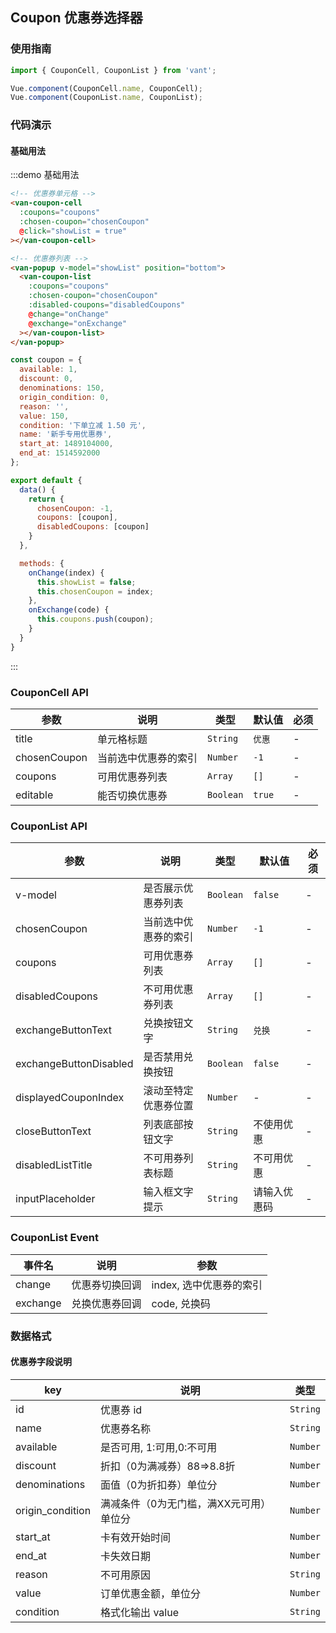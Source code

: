 <script>
import { Toast } from 'packages';

const coupon = {
  available: 1,
  discount: 0,
  denominations: 150,
  origin_condition: 0,
  reason: '',
  value: 150,
  condition: '下单立减 1.50 元',
  name: '新手专用优惠券',
  start_at: 1489104000,
  end_at: 1514592000
};

const discountCoupon = {
  ...coupon,
  discount: 88,
  denominations: 0,
  origin_condition: 50,
  value: 12,
  condition: '下单即享 8.8 折',
};

const disabledCoupon = {
  ...coupon,
  avaliable: 0,
  reason: '未满足使用门槛'
};

const disabledDiscountCoupon = {
  ...discountCoupon,
  avaliable: 0,
  reason: '未满足使用门槛'
};

export default {
  data() {
    return {
      showList: false,
      chosenCoupon: -1,
      coupons: [coupon, discountCoupon],
      disabledCoupons: [disabledCoupon, disabledDiscountCoupon]
    }
  },

  methods: {
    onChange(index) {
      this.showList = false;      
      this.chosenCoupon = index;
    },
    onExchange(code) {
      Toast('兑换成功');
      this.coupons.push(coupon);
    }
  }
}
</script>

<style>
.demo-coupon {
  .van-popup {
    height: 100%;
  }
}
</style>

## Coupon 优惠券选择器

### 使用指南
``` javascript
import { CouponCell, CouponList } from 'vant';

Vue.component(CouponCell.name, CouponCell);
Vue.component(CouponList.name, CouponList);
```

### 代码演示

#### 基础用法

:::demo 基础用法
```html
<!-- 优惠券单元格 -->
<van-coupon-cell
  :coupons="coupons"
  :chosen-coupon="chosenCoupon"
  @click="showList = true"
></van-coupon-cell>

<!-- 优惠券列表 -->
<van-popup v-model="showList" position="bottom">
  <van-coupon-list
    :coupons="coupons"
    :chosen-coupon="chosenCoupon"
    :disabled-coupons="disabledCoupons"
    @change="onChange"
    @exchange="onExchange"
  ></van-coupon-list>
</van-popup>
```

```javascript
const coupon = {
  available: 1,
  discount: 0,
  denominations: 150,
  origin_condition: 0,
  reason: '',
  value: 150,
  condition: '下单立减 1.50 元',
  name: '新手专用优惠券',
  start_at: 1489104000,
  end_at: 1514592000
};

export default {
  data() {
    return {
      chosenCoupon: -1,
      coupons: [coupon],
      disabledCoupons: [coupon]
    }
  },

  methods: {
    onChange(index) {
      this.showList = false;
      this.chosenCoupon = index;
    },
    onExchange(code) {
      this.coupons.push(coupon);
    }
  }
}
```
:::

### CouponCell API

| 参数       | 说明      | 类型       | 默认值       | 必须      |
|-----------|-----------|-----------|-------------|-------------|
| title | 单元格标题 | `String` | `优惠` | - |
| chosenCoupon | 当前选中优惠券的索引 | `Number` | `-1` | - |
| coupons | 可用优惠券列表 | `Array` | `[]` | - |
| editable | 能否切换优惠券 | `Boolean` | `true` | - |

### CouponList API

| 参数       | 说明      | 类型       | 默认值       | 必须      |
|-----------|-----------|-----------|-------------|-------------|
| v-model | 是否展示优惠券列表 | `Boolean` | `false` | - |
| chosenCoupon | 当前选中优惠券的索引 | `Number` | `-1` | - |
| coupons | 可用优惠券列表 | `Array` | `[]` | - |
| disabledCoupons | 不可用优惠券列表 | `Array` | `[]` | - |
| exchangeButtonText | 兑换按钮文字 | `String` | `兑换` | - |
| exchangeButtonDisabled | 是否禁用兑换按钮 | `Boolean` | `false` | - |
| displayedCouponIndex | 滚动至特定优惠券位置 | `Number` | - | - |
| closeButtonText | 列表底部按钮文字 | `String` | 不使用优惠 | - |
| disabledListTitle | 不可用券列表标题 | `String` | 不可用优惠 | - |
| inputPlaceholder | 输入框文字提示 | `String` | 请输入优惠码 | - |

### CouponList Event

| 事件名       | 说明      | 参数       |
|-----------|-----------|-----------|
| change | 优惠券切换回调 | index, 选中优惠券的索引 |
| exchange | 兑换优惠券回调 | code, 兑换码 |

### 数据格式
#### 优惠券字段说明
| key       | 说明      | 类型       |
|-----------|-----------|-----------|
| id | 优惠券 id | `String` |
| name | 优惠券名称 | `String` |
| available | 是否可用, 1:可用,0:不可用 | `Number` |
| discount | 折扣（0为满减券）88=>8.8折 | `Number` |
| denominations | 面值（0为折扣券）单位分 | `Number` |
| origin_condition | 满减条件（0为无门槛，满XX元可用）单位分 | `Number` |
| start_at | 	卡有效开始时间 | `Number` |
| end_at | 卡失效日期 | `Number` |
| reason | 不可用原因 | `String` |
| value | 订单优惠金额，单位分 | `Number` |
| condition | 格式化输出 value | `String` |
